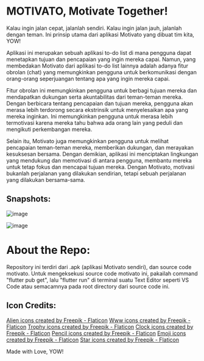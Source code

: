 # MOTIVATO, Motivate Together!

Kalau ingin jalan cepat, jalanlah sendiri. Kalau ingin jalan jauh, jalanlah dengan teman. Ini prinsip utama dari aplikasi Motivato yang dibuat tim kita, YOW!

Aplikasi ini merupakan sebuah aplikasi to-do list di mana pengguna dapat menetapkan tujuan dan pencapaian yang ingin mereka capai. Namun, yang membedakan Motivato dari aplikasi to-do list lainnya adalah adanya fitur obrolan (chat) yang memungkinkan pengguna untuk berkomunikasi dengan orang-orang seperjuangan tentang apa yang ingin mereka capai.

Fitur obrolan ini memungkinkan pengguna untuk berbagi tujuan mereka dan mendapatkan dukungan serta akuntabilitas dari teman-teman mereka. Dengan berbicara tentang pencapaian dan tujuan mereka, pengguna akan merasa lebih terdorong secara ekstrinsik untuk menyelesaikan apa yang mereka inginkan. Ini memungkinkan pengguna untuk merasa lebih termotivasi karena mereka tahu bahwa ada orang lain yang peduli dan mengikuti perkembangan mereka.

Selain itu, Motivato juga memungkinkan pengguna untuk melihat pencapaian teman-teman mereka, memberikan dukungan, dan merayakan kesuksesan bersama. Dengan demikian, aplikasi ini menciptakan lingkungan yang mendukung dan memotivasi di antara pengguna, membantu mereka untuk tetap fokus dan mencapai tujuan mereka. Dengan Motivato, motivasi bukanlah perjalanan yang dilakukan sendirian, tetapi sebuah perjalanan yang dilakukan bersama-sama.

## Snapshots: 
![image](https://github.com/soyyyyacandy/findit_motivato/assets/169473194/4c78d9d6-1f13-4bcc-ab41-44520ea58ecf)


![image](https://github.com/soyyyyacandy/findit_motivato/assets/169473194/c9221117-587b-445d-9cee-3e45e3e7cea9)

# About the Repo: 
Repository ini terdiri dari .apk (aplikasi Motivato sendiri), dan source code motivato. 
Untuk mengeksekusi source code motivato ini, pakailah command "flutter pub get", lalu "flutter run" di terminal suatu Text Editor seperti VS Code atau semacamnya pada root directory dari source code ini. 

## Icon Credits: 

<a href="https://www.flaticon.com/free-icons/alien" title="alien icons">Alien icons created by Freepik - Flaticon</a>
<a href="https://www.flaticon.com/free-icons/www" title="www icons">Www icons created by Freepik - Flaticon</a>
<a href="https://www.flaticon.com/free-icons/trophy" title="trophy icons">Trophy icons created by Freepik - Flaticon</a>
<a href="https://www.flaticon.com/free-icons/clock" title="clock icons">Clock icons created by Freepik - Flaticon</a>
<a href="https://www.flaticon.com/free-icons/pencil" title="pencil icons">Pencil icons created by Freepik - Flaticon</a>
<a href="https://www.flaticon.com/free-icons/emoji" title="emoji icons">Emoji icons created by Freepik - Flaticon</a>
<a href="https://www.flaticon.com/free-icons/star" title="star icons">Star icons created by Freepik - Flaticon</a>

Made with Love, YOW!
